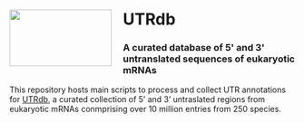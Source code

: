 <div>
				<img src="../../utrdb/Logo/Logo-removebg-preview.png.bak2" style="width:180px;height:100px; margin-right: 20px" align="left">
				<h1>UTRdb</h1>
				<h3>A curated database of 5' and 3' untranslated sequences of eukaryotic mRNAs</h3>
			</div>
This repository hosts main scripts to process and collect UTR annotations for <a href="http://212.189.205.118/utrdb/index.html">UTRdb</a>, a curated collection of 5’ and 3’ untraslated regions from eukaryotic mRNAs conmprising over 10 million entries from 250 species.
